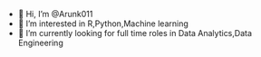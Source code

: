 - 👋 Hi, I’m @Arunk011
- 👀 I’m interested in R,Python,Machine learning
- 🌱 I’m currently looking for full time roles in Data Analytics,Data Engineering

<!---
Arunk011/Arunk011 is a ✨ special ✨ repository because its `README.md` (this file) appears on your GitHub profile.
You can click the Preview link to take a look at your changes.
--->
